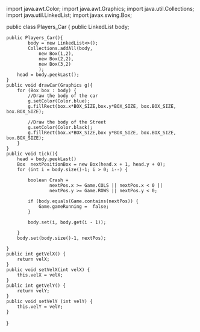import java.awt.Color;
import java.awt.Graphics;
import java.util.Collections;
import java.util.LinkedList;
import javax.swing.Box;


public class Players_Car {
	public LinkedList<Box> body;
	
	public Players_Car(){
			body = new LinkedList<>();
			Collections.addAll(body, 
				new Box(1,2),
				new Box(2,2),
				new Box(3,2)
				);
		head = body.peekLast();
	}
	public void drawCar(Graphics g){
		for (Box box : body) {
			//Draw the body of the car
			g.setColor(Color.blue);
			g.fillRect(box.x*BOX_SIZE,box.y*BOX_SIZE, box.BOX_SIZE, box.BOX_SIZE);
			
			//Draw the body of the Street
			g.setColor(Color.black);
			g.fillRect(box.x*BOX_SIZE,box y*BOX_SIZE, box.BOX_SIZE, box.BOX_SIZE);
		}
	}
	public void tick(){
		head = body.peekLast()
		Box  nextPositionBox = new Box(head.x + 1, head.y + 0);
		for (int i = body.size()-1; i > 0; i--) {
			
			boolean Crash =
					nextPos.x >= Game.COLS || nextPos.x < 0 ||
					nextPos.y >= Game.ROWS || nextPos.y < 0;
			
			if (body.equals(Game.contains(nextPos)) {
				Game.gameRunning =  false;
			}
			
			body.set(i, body.get(i - 1));
			
		}
		body.set(body.size()-1, nextPos);
				
	}
	public int getVelX() {
		return velX;
	}
	public void setVelX(int velX) {
		this.velX = velX;
	}
	public int getVelY() {
		return velY;
	}
	public void setVelY (int velY) {
		this.velY = velY;
	}
}
